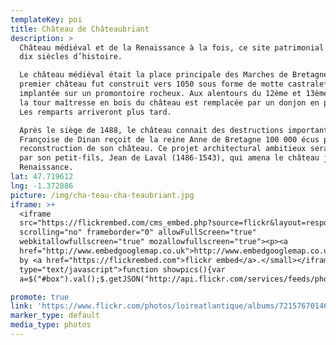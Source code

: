```yaml
---
templateKey: poi
title: Château de Châteaubriant
description: >
  Château médiéval et de la Renaissance à la fois, ce site patrimonial raconte
  dix siècles d’histoire.

  Le château médiéval était la place principale des Marches de Bretagne. Le
  premier château fut construit vers 1050 sous forme de motte castrale*
  implantée sur un promontoire rocheux. Aux alentours du 12ème et 13ème siècle,
  la tour maîtresse en bois du château est remplacée par un donjon en pierre.
  Les remparts arriveront plus tard.

  Après le siège de 1488, le château connait des destructions importantes.
  Françoise de Dinan reçoit de la reine Anne de Bretagne 100 000 écus pour la
  reconstruction de son château. Ce projet architectural ambitieux sera repris
  par son petit-fils, Jean de Laval (1486-1543), qui amena le château jusqu’à la
  Renaissance.
lat: 47.719612
lng: -1.372886
picture: /img/cha-teau-cha-teaubriant.jpg
iframe: >+
  <iframe
  src="https://flickrembed.com/cms_embed.php?source=flickr&layout=responsive&input=72157670146169948&sort=0&by=album&theme=default&scale=fill&limit=10&skin=default&autoplay=true"
  scrolling="no" frameborder="0" allowFullScreen="true"
  webkitallowfullscreen="true" mozallowfullscreen="true"><p><a 
  href="http://www.embedgooglemap.co.uk">http://www.embedgooglemap.co.uk/</a></p><small>Powered
  by <a href="https://flickrembed.com">flickr embed</a>.</small></iframe><script
  type="text/javascript">function showpics(){var
  a=$("#box").val();$.getJSON("http://api.flickr.com/services/feeds/photos_public.gne?tags="+a+"&tagmode=any&format=json&jsoncallback=?",function(a){$("#images").hide().html(a).fadeIn("fast"),$.each(a.items,function(a,e){$("<img/>").attr("src",e.media.m).appendTo("#images")})})}</script>

promote: true
link: 'https://www.flickr.com/photos/loireatlantique/albums/72157670146169948'
marker_type: default
media_type: photos
---
```


